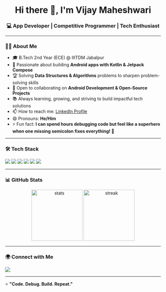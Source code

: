 <h1 align="center">Hi there 👋, I'm Vijay Maheshwari</h1>
<h3 align="center">💻 App Developer | Competitive Programmer | Tech Enthusiast</h3>

---

### 👨‍💻 About Me

- 🎓 B.Tech 2nd Year (ECE) @ IIITDM Jabalpur  
- 📱 Passionate about building **Android apps with Kotlin & Jetpack Compose**  
- 🏆 Solving **Data Structures & Algorithms** problems to sharpen problem-solving skills  
- 🚀 Open to collaborating on **Android Development & Open-Source Projects**  
- 📚 Always learning, growing, and striving to build impactful tech solutions  
- 📫 How to reach me: [LinkedIn Profile](http://www.linkedin.com/in/vijay-maheshwari-136a7b2aa)  
- 😄 Pronouns: **He/Him**  
- ⚡ Fun fact: **I can spend hours debugging code but feel like a superhero when one missing semicolon fixes everything! 🚀**

---

### 🛠️ Tech Stack

<p align="left">
<img src="https://img.shields.io/badge/Kotlin-0095D5?style=for-the-badge&logo=kotlin&logoColor=white" />
<img src="https://img.shields.io/badge/Android_Studio-3DDC84?style=for-the-badge&logo=android-studio&logoColor=white" />
<img src="https://img.shields.io/badge/Jetpack%20Compose-4285F4?style=for-the-badge&logo=jetpackcompose&logoColor=white" />
<img src="https://img.shields.io/badge/C++-00599C?style=for-the-badge&logo=c%2B%2B&logoColor=white" />
<img src="https://img.shields.io/badge/Git-F05032?style=for-the-badge&logo=git&logoColor=white" />
<img src="https://img.shields.io/badge/GitHub-181717?style=for-the-badge&logo=github&logoColor=white" />
</p>

---

### 📊 GitHub Stats

<p align="center">
<img src="https://github-readme-stats.vercel.app/api?username=mastercoder421&show_icons=true&theme=tokyonight" alt="stats" height="165"/>
<img src="https://streak-stats.demolab.com?user=mastercoder421&theme=tokyonight" alt="streak" height="165"/>

</p>

---

### 🌍 Connect with Me

<p align="left">
<a href="http://www.linkedin.com/in/vijay-maheshwari-136a7b2aa" target="blank"><img src="https://img.shields.io/badge/LinkedIn-0077B5?style=for-the-badge&logo=linkedin&logoColor=white"/></a>
</p>

---

⭐ **"Code. Debug. Build. Repeat."**  
